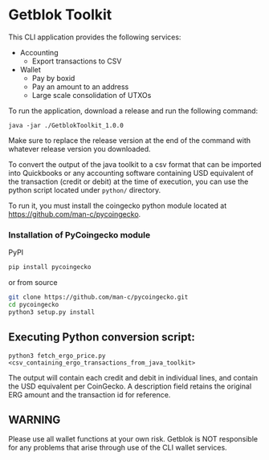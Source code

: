 # Getblok Toolkit

This CLI application provides the following services:

- Accounting
  - Export transactions to CSV
- Wallet
  - Pay by boxid
  - Pay an amount to an address
  - Large scale consolidation of UTXOs

To run the application, download a release and run the following command:

```shell
java -jar ./GetblokToolkit_1.0.0
```

Make sure to replace the release version at the end of the command with whatever release version you downloaded.

To convert the output of the java toolkit to a csv format that can be imported into Quickbooks or any accounting software containing USD equivalent of the transaction (credit or debit) at the time of execution, you can use the python script located under `python/` directory.

To run it, you must install the coingecko python module located at https://github.com/man-c/pycoingecko.

### Installation of PyCoingecko module
PyPI
```bash
pip install pycoingecko
```
or from source
```bash
git clone https://github.com/man-c/pycoingecko.git
cd pycoingecko
python3 setup.py install
```

## Executing Python conversion script:
```shell
python3 fetch_ergo_price.py <csv_containing_ergo_transactions_from_java_toolkit>
```
The output will contain each credit and debit in individual lines, and contain the USD equivalent per CoinGecko.  A description field retains the original ERG amount and the transaction id for reference.

## WARNING
Please use all wallet functions at your own risk. Getblok is NOT responsible for any problems that arise
through use of the CLI wallet services. 
